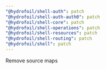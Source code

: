 ```yaml
---
"@hydrofoil/shell-auth": patch
"@hydrofoil/shell-auth-auth0": patch
"@hydrofoil/shell-core": patch
"@hydrofoil/shell-operations": patch
"@hydrofoil/shell-resources": patch
"@hydrofoil/shell-routing": patch
"@hydrofoil/shell": patch
---
```


Remove source maps
